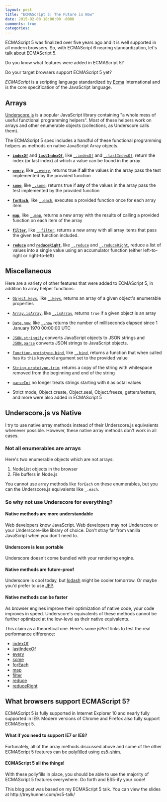 ```yaml
---
layout: post
title: "ECMAScript 5: The Future is Now"
date: 2015-02-08 18:00:00 -0800
comments: true
categories: 
---
```


ECMAScript 5 was finalized over five years ago and it is well supported in all modern browsers.  So, with ECMAScript 6 nearing standardization, let's talk about ECMAScript 5.

Do you know what features were added in ECMAScript 5?

Do your target browsers support ECMAScript 5 yet?

<aside>
    <dfn>ECMAScript</dfn> is a scripting language standardized by <abbr title="European Computer Manufacturers Association">Ecma</abbr> International and is the core specification of the JavaScript language.
</aside>

## Arrays

[Underscore.js][] is a popular JavaScript library containing "a whole mess of useful functional programming helpers".  Most of these helpers work on arrays and other enumerable objects (collections, as Underscore calls them).

The ECMAScript 5 spec includes a handful of these functional programming helpers as methods on native JavaScript Array objects.

- **[`indexOf`][]** and **[`lastIndexOf`][]**, like [`_.indexOf`][] and [`_.lastIndexOf`][], return the index (or last index) at which a value can be found in the array

- **[`every`][]**, like [`_.every`][], returns true if **all** the values in the array pass the test implemented by the provided function

- **[`some`][]**, like [`_.some`][], returns true if **any** of the values in the array pass the test implemented by the provided function

- **[`forEach`][]**, like [`_.each`][], executes a provided function once for each array item

- **[`map`][]**, like [`_.map`][], returns a new array with the results of calling a provided function on each item of the array

- **[`filter`][]**, like [`_.filter`][], returns a new array with all array items that pass the given test function included.

- **[`reduce`][]** and **[`reduceRight`][]**, like [`_.reduce`][] and [`_.reduceRight`][], reduce a list of values into a single value using an accumulator function (either left-to-right or right-to-left)

## Miscellaneous

Here are a variety of other features that were added to ECMAScript 5, in addition to array helper functions:

- [`Object.keys`][], like [`_.keys`][], returns an array of a given object's enumerable properties

- [`Array.isArray`][], like [`_.isArray`][], returns `true` if a given object is an array

- [`Date.now`][], like [`_.now`][] returns the number of milliseconds elapsed since 1 January 1970 00:00:00 UTC

- [`JSON.stringify`][] converts JavaScript objects to JSON strings and [`JSON.parse`][] converts JSON strings to JavaScript objects.

- [`Function.prototype.bind`][], like [`_.bind`][], returns a function that when called has its `this` keyword argument set to the provided value

- [`String.prototype.trim`][], returns a copy of the string with whitespace removed from the beginning and end of the string

- [`parseInt`][] no longer treats strings starting with `0` as octal values

- Strict mode, Object.create, Object.seal, Object.freeze, getters/setters, and more were also added in ECMAScript 5

## Underscore.js vs Native

I try to use native array methods instead of their Underscore.js equivalents whenever possible.  However, these native array methods don't work in all cases.

### Not all enumerables are arrays

Here's two enumerable objects which are not arrays:

1. NodeList objects in the browser
2. File buffers in Node.js

You cannot use array methods like `forEach` on these enumerables, but you can the Underscore.js equivalents like `_.each`.

### So why not use Underscore for everything?

#### Native methods are more understandable

Web developers know JavaScript.  Web developers may not Underscore or your Underscore-like library of choice.  Don't stray far from vanilla JavaScript when you don't need to.

#### Underscore is less portable

Underscore doesn't come bundled with your rendering engine.

#### Native methods are future-proof

Underscore is cool today, but [lodash][] might be cooler tomorrow.  Or maybe you'd prefer to use [JFP][].

#### Native methods can be faster

As browser engines improve their optimization of native code, your code improves in speed.  Underscore's equivalents of these methods cannot be further optimized at the low-level as their native equivalents.

This claim as a theoretical one.  Here's some jsPerf links to test the real performance difference:

- [indexOf](http://jsperf.com/array-prototype-indexof-vs-indexof)
- [lastIndexOf](http://jsperf.com/array-prototype-lastindexof-vs-lastindexof)
- [every](http://jsperf.com/array-prototype-every-vs-every)
- [some](http://jsperf.com/array-prototype-some-vs-some2)
- [forEach](http://jsperf.com/array-prototype-foreach-vs-each)
- [map](http://jsperf.com/array-prototype-map-vs-map)
- [filter](http://jsperf.com/array-prototype-filter-vs-filter)
- [reduce](http://jsperf.com/array-prototype-reduce-vs-reduce)
- [reduceRight](http://jsperf.com/array-prototype-reduceright-vs-reduceright)


## What browsers support ECMAScript 5?

ECMAScript 5 is fully supported in Internet Explorer 10 and nearly fully supported in IE9.  Modern versions of Chrome and Firefox also fully support ECMAScript 5.

#### What if you need to support IE7 or IE8?

Fortunately, all of the array methods discussed above and some of the other ECMAScript 5 features can be [polyfilled][] using [es5-shim][].

#### ECMAScript 5 all the things!

With these pollyfills in place, you should be able to use the majority of ECMAScript 5 features everywhere.  Go forth and ES5-ify your code!

<aside>
This blog post was based on my ECMAScript 5 talk.  You can view the slides at http://treyhunner.com/es5-talk/
</aside>


[`indexOf`]: https://developer.mozilla.org/en-US/docs/Web/JavaScript/Reference/Global_Objects/Array/indexOf
[`lastIndexOf`]: https://developer.mozilla.org/en-US/docs/Web/JavaScript/Reference/Global_Objects/Array/lastIndexOf
[`every`]: https://developer.mozilla.org/en-US/docs/Web/JavaScript/Reference/Global_Objects/Array/every
[`some`]: https://developer.mozilla.org/en-US/docs/Web/JavaScript/Reference/Global_Objects/Array/some
[`forEach`]: https://developer.mozilla.org/en-US/docs/Web/JavaScript/Reference/Global_Objects/Array/forEach
[`map`]: https://developer.mozilla.org/en-US/docs/Web/JavaScript/Reference/Global_Objects/Array/map
[`filter`]: https://developer.mozilla.org/en-US/docs/Web/JavaScript/Reference/Global_Objects/Array/filter
[`reduce`]: https://developer.mozilla.org/en-US/docs/Web/JavaScript/Reference/Global_Objects/Array/reduce
[`reduceRight`]: https://developer.mozilla.org/en-US/docs/Web/JavaScript/Reference/Global_Objects/Array/reduceRight
[`parseInt`]: https://developer.mozilla.org/en-US/docs/Web/JavaScript/Reference/Global_Objects/parseInt
[`Function.prototype.bind`]: https://developer.mozilla.org/en-US/docs/Web/JavaScript/Reference/Global_Objects/Function/bind
[`String.prototype.trim`]: https://developer.mozilla.org/en-US/docs/Web/JavaScript/Reference/Global_Objects/String/trim
[`JSON.parse`]: https://developer.mozilla.org/en-US/docs/Web/JavaScript/Reference/Global_Objects/JSON/parse
[`JSON.stringify`]: https://developer.mozilla.org/en-US/docs/Web/JavaScript/Reference/Global_Objects/JSON/stringify
[`Object.keys`]: https://developer.mozilla.org/en-US/docs/Web/JavaScript/Reference/Global_Objects/Object/keys
[`Array.isArray`]: https://developer.mozilla.org/en-US/docs/Web/JavaScript/Reference/Global_Objects/Array/isArray
[`Date.now`]: https://developer.mozilla.org/en-US/docs/Web/JavaScript/Reference/Global_Objects/Date/now

[`_.bind`]: http://underscorejs.org/#bind
[`_.each`]: http://underscorejs.org/#each
[`_.every`]: http://underscorejs.org/#every
[`_.filter`]: http://underscorejs.org/#filter
[`_.indexOf`]: http://underscorejs.org/#indexOf
[`_.isArray`]: http://underscorejs.org/#isArray
[`_.keys`]: http://underscorejs.org/#keys
[`_.lastIndexOf`]: http://underscorejs.org/#lastIndexOf
[`_.map`]: http://underscorejs.org/#map
[`_.now`]: http://underscorejs.org/#now
[`_.reduce`]: http://underscorejs.org/#reduce
[`_.reduceRight`]: http://underscorejs.org/#reduceRight
[`_.some`]: http://underscorejs.org/#some

[es5-shim]: https://github.com/es-shims/es5-shim
[JFP]: https://github.com/cmstead/JFP
[lodash]: https://github.com/lodash/lodash
[polyfilled]: https://remysharp.com/2010/10/08/what-is-a-polyfill
[Underscore.js]: http://underscorejs.org/
